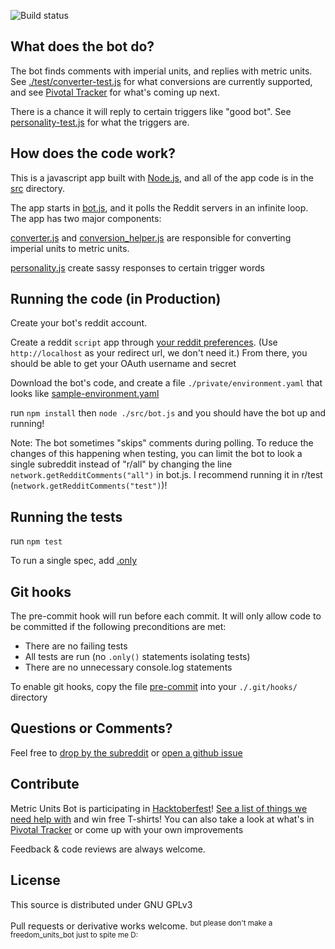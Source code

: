 ![Build status](https://travis-ci.org/cannawen/metric_units_reddit_bot.svg?branch=master)


What does the bot do?
---
The bot finds comments with imperial units, and replies with metric units. See [./test/converter-test.js](test/converter-test.js) for what conversions are currently supported, and see [Pivotal Tracker](https://www.pivotaltracker.com/n/projects/2091572) for what's coming up next.

There is a chance it will reply to certain triggers like "good bot". See [personality-test.js](test/personality-test.js) for what the triggers are.


How does the code work?
---
This is a javascript app built with [Node.js](https://nodejs.org/en/), and all of the app code is in the [src](https://github.com/cannawen/metric_units_reddit_bot/tree/master/src) directory.

The app starts in [bot.js](src/bot.js), and it polls the Reddit servers in an infinite loop. The app has two major components:

[converter.js](src/converter.js) and [conversion_helper.js](src/conversion_helper.js) are responsible for converting imperial units to metric units.

[personality.js](src/personality.js) create sassy responses to certain trigger words


Running the code (in Production)
---
Create your bot's reddit account.

Create a reddit `script` app through [your reddit preferences](https://www.reddit.com/prefs/apps). (Use `http://localhost` as your redirect url, we don't need it.) From there, you should be able to get your OAuth username and secret

Download the bot's code, and create a file `./private/environment.yaml` that looks like [sample-environment.yaml](src/sample-environment.yaml)

run `npm install` then `node ./src/bot.js` and you should have the bot up and running!

Note: The bot sometimes "skips" comments during polling. To reduce the changes of this happening when testing, you can limit the bot to look a single subreddit instead of "r/all" by changing the line `network.getRedditComments("all")` in bot.js. I recommend running it in r/test (`network.getRedditComments("test")`)!


Running the tests
---
run `npm test`

To run a single spec, add [.only](https://jaketrent.com/post/run-single-mocha-test/)


Git hooks
---
The pre-commit hook will run before each commit. It will only allow code to be committed if the following preconditions are met:
- There are no failing tests
- All tests are run (no `.only()` statements isolating tests)
- There are no unnecessary console.log statements

To enable git hooks, copy the file [pre-commit](pre-commit) into your `./.git/hooks/` directory


Questions or Comments?
---
Feel free to [drop by the subreddit](https://www.reddit.com/r/metric_units/) or [open a github issue](https://github.com/cannawen/metric_units_reddit_bot/issues/new)


Contribute
---
Metric Units Bot is participating in [Hacktoberfest](https://hacktoberfest.digitalocean.com/)! [See a list of things we need help with](https://github.com/cannawen/metric_units_reddit_bot/issues?q=is%3Aissue+is%3Aopen+label%3Ahacktoberfest) and win free T-shirts! You can also take a look at what's in [Pivotal Tracker](https://www.pivotaltracker.com/n/projects/2091572) or come up with your own improvements

Feedback & code reviews are always welcome.


License
---
This source is distributed under GNU GPLv3

Pull requests or derivative works welcome. <sup>but please don't make a freedom_units_bot just to spite me D:</sup>

